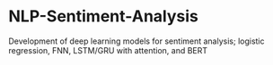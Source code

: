 # NLP-Sentiment-Analysis
Development of deep learning models for sentiment analysis; logistic regression, FNN, LSTM/GRU with attention, and BERT
